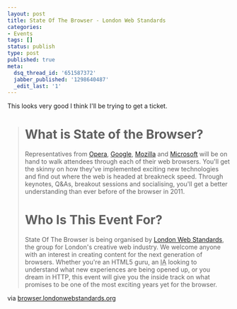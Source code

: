 ```yaml
---
layout: post
title: State Of The Browser - London Web Standards
categories:
- Events
tags: []
status: publish
type: post
published: true
meta:
  dsq_thread_id: '651587372'
  jabber_published: '1298640487'
  _edit_last: '1'
---
```

This looks very good I think I'll be trying to get a ticket.
<div class="posterous_autopost">
<div class="posterous_bookmarklet_entry">
<blockquote class="posterous_long_quote">
<h1>What is State of the Browser?</h1>
Representatives from <a href="http://www.opera.com/">Opera</a>, <a href="http://www.google.co.uk/corporate/tech.html#section-chrome">Google</a>, <a href="http://www.mozilla.com/en-US/firefox/">Mozilla</a> and <a href="http://windows.microsoft.com/en-US/internet-explorer/products/ie-9/features">Microsoft</a> will be on hand to walk attendees through each of their web browsers. You'll get the skinny on how they've implemented exciting new technologies and find out where the web is headed at breakneck speed. Through keynotes, Q&amp;As, breakout sessions and socialising, you'll get a better understanding than ever before of the browser in 2011.
<h1>Who Is This Event For?</h1>
State Of The Browser is being organised by <a href="http://www.londonwebstandards.org">London Web Standards</a>, the group for London's creative web industry. We welcome anyone with an interest in creating content for the next generation of browsers. Whether you're an HTML5 guru, an <abbr title="Information Architect">IA</abbr> looking to understand what new experiences are being opened up, or you dream in HTTP, this event will give you the inside track on what promises to be one of the most exciting years yet for the browser.</blockquote>
<div class="posterous_quote_citation">via <a href="http://browser.londonwebstandards.org/">browser.londonwebstandards.org</a></div>
&nbsp;

</div>
</div>
